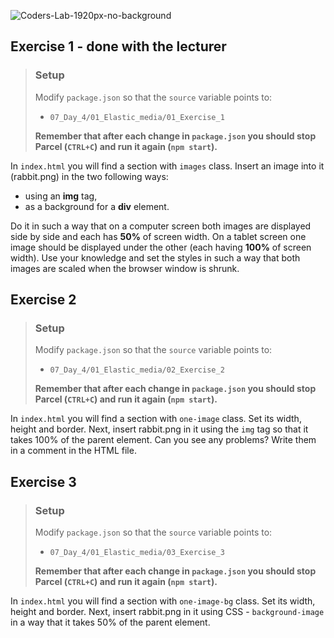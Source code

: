 ![Coders-Lab-1920px-no-background](https://user-images.githubusercontent.com/30623667/104709394-2cabee80-571f-11eb-9518-ea6a794e558e.png)


## Exercise 1 - done with the lecturer

> ### Setup
> Modify `package.json` so that the `source` variable points to:
> -  `07_Day_4/01_Elastic_media/01_Exercise_1`
>
> **Remember that after each change in `package.json` you should stop Parcel (`CTRL+C`) and run it again (`npm start`).**

In `index.html` you will find a section with `images` class. Insert an image into it (rabbit.png) in the two following ways:
* using an **img** tag,
* as a background for a **div** element.

Do it in such a way that on a computer screen both images are displayed side by side and each has **50%** of screen width. On a tablet screen one image should be displayed under the other (each having **100%** of screen width).
Use your knowledge and set the styles in such a way that both images are scaled when the browser window is shrunk.


## Exercise 2

> ### Setup
> Modify `package.json` so that the `source` variable points to:
> -  `07_Day_4/01_Elastic_media/02_Exercise_2`
>
> **Remember that after each change in `package.json` you should stop Parcel (`CTRL+C`) and run it again (`npm start`).**

In `index.html` you will find a section with `one-image` class. Set its width, height and border. Next, insert rabbit.png in it using the `img` tag so that it takes 100% of the parent element. Can you see any problems? Write them in a comment in the HTML file.


## Exercise 3

> ### Setup
> Modify `package.json` so that the `source` variable points to:
> -  `07_Day_4/01_Elastic_media/03_Exercise_3`
>
> **Remember that after each change in `package.json` you should stop Parcel (`CTRL+C`) and run it again (`npm start`).**

In `index.html` you will find a section with `one-image-bg` class. Set its width, height and border. Next, insert rabbit.png in it using CSS - `background-image` in a way that it takes 50% of the parent element.

